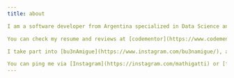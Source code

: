 ```yaml
---
title: about

I am a software developer from Argentina specialized in Data Science and Creative Coding. I have a computer science degree and several years of experience as a programmer and math teacher.

You can check my resume and reviews at [codementor](https://www.codementor.io/mathiasgatti). Tools and projects I developed can be found at my [GitHub](https://github.com/mathigatti). In my spare time I contribute on open source projects like [FoxDot](https://github.com/Qirky/FoxDot/graphs/contributors), a real time music composition framework.

I take part into [bu3nAmigue](https://www.instagram.com/bu3namigue/), an artistic collective that applies technology to the arts.

You can ping me via [Instagram](https://instagram.com/mathigatti) or [facebook](https://facebook.com/mathi.gatti).
---
```

